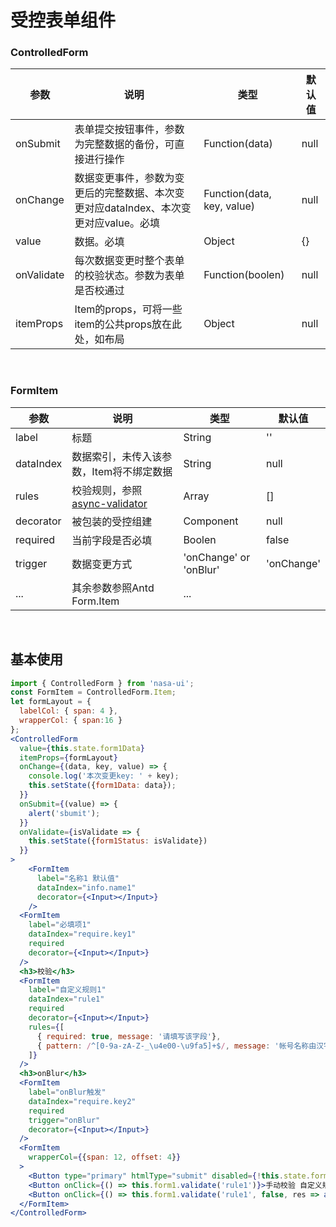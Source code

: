 # 受控表单组件

### ControlledForm

|    参数    |                         说明                         |   类型   |  默认值  |
|------------|------------------------------------------------------|----------|----------|
| onSubmit   | 表单提交按钮事件，参数为完整数据的备份，可直接进行操作        | Function(data) | null |
| onChange   | 数据变更事件，参数为变更后的完整数据、本次变更对应dataIndex、本次变更对应value。必填 | Function(data, key, value) | null |
| value      | 数据。必填                                           | Object   | {}     |
| onValidate | 每次数据变更时整个表单的校验状态。参数为表单是否校通过 | Function(boolen) | null     |
| itemProps  | Item的props，可将一些item的公共props放在此处，如布局 | Object   | null     |

<br/>

### FormItem

|    参数   |                   说明                   |            类型            |   默认值   |
|-----------|------------------------------------------|----------------------------|------------|
| label     | 标题                                     | String                     | ''         |
| dataIndex | 数据索引，未传入该参数，Item将不绑定数据 | String                     | null         |
| rules     | 校验规则，参照[async-validator](https://github.com/yiminghe/async-validator)      | Array                      | []         |
| decorator | 被包装的受控组建                         | Component | null       |
| required  | 当前字段是否必填                         | Boolen                     | false      |
| trigger   | 数据变更方式                             | 'onChange' or 'onBlur'     | 'onChange' |
| ...       | 其余参数参照Antd Form.Item               | ...                        |            |

<br/>

## 基本使用

```jsx
import { ControlledForm } from 'nasa-ui';
const FormItem = ControlledForm.Item;
let formLayout = {
  labelCol: { span: 4 }, 
  wrapperCol: { span:16 }
};
<ControlledForm
  value={this.state.form1Data}
  itemProps={formLayout}
  onChange={(data, key, value) => {
    console.log('本次变更key: ' + key);
    this.setState({form1Data: data});
  }}
  onSubmit={(value) => {
    alert('sbumit');
  }}
  onValidate={isValidate => {
    this.setState({form1Status: isValidate})
  }}
>
	<FormItem
	  label="名称1 默认值"
	  dataIndex="info.name1"
	  decorator={<Input></Input>}
	/>
  <FormItem
    label="必填项1"
    dataIndex="require.key1"
    required
    decorator={<Input></Input>}
  />
  <h3>校验</h3>
  <FormItem
    label="自定义规则1"
    dataIndex="rule1"
    required
    decorator={<Input></Input>}
    rules={[
      { required: true, message: '请填写该字段'},
      { pattern: /^[0-9a-zA-Z-_\u4e00-\u9fa5]+$/, message: '帐号名称由汉字、字母、数字、中划线或下划线组成' },
    ]}
  />
  <h3>onBlur</h3>
  <FormItem
    label="onBlur触发"
    dataIndex="require.key2"
    required
    trigger="onBlur"
    decorator={<Input></Input>}
  />
  <FormItem
    wrapperCol={{span: 12, offset: 4}}
  >
    <Button type="primary" htmlType="submit" disabled={!this.state.form1Status}>确定</Button>
    <Button onClick={() => this.form1.validate('rule1')}>手动校验 自定义规则1 显示错误</Button>
    <Button onClick={() => this.form1.validate('rule1', false, res => alert(res.status))}>手动校验 自定义规则1 不显示错误</Button>
  </FormItem>
</ControlledForm>
```